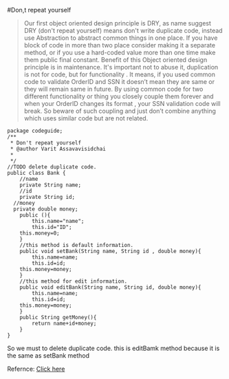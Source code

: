 #Don,t repeat yourself
>Our first object oriented design principle is DRY, as name suggest DRY (don't repeat yourself) means don't write duplicate code,
instead use Abstraction to abstract common things in one place. If you have block of code in more than two place consider making it
a separate method, or if you use a hard-coded value more than one time make them public final constant. Benefit of this Object oriented 
design principle is in maintenance. It's important  not to abuse it, duplication is not for code, but for functionality . 
It means, if you used common code to validate OrderID and SSN it doesn’t mean they are same or they will remain same in future. 
By using common code for two different functionality or thing you closely couple them forever and when your OrderID changes its format ,
your SSN validation code will break. So beware of such coupling and just don’t combine anything which uses similar code but are not related.

```
package codeguide;
/**
 * Don't repeat yourself
 * @author Varit Assavavisidchai
 *
 */
//TODO delete duplicate code.
public class Bank {
	//name
	private String name;
	//id
	private String id;
  //money
  private double money;
	public (){
		this.name="name";
		this.id="ID";
    this.money=0;
	}
	//this method is default information.
	public void setBank(String name, String id , double money){
		this.name=name;
		this.id=id;
    this.money=money;
	}
	//this method for edit information.
	public void editBank(String name, String id, double money){
		this.name=name;
		this.id=id;
    this.money=money;
	}
	public String getMoney(){
		return name+id+money;
	}
}
```
So we must to delete duplicate code. this is editBamk method because it is the same as setBank method

Refernce: [Click here](http://javarevisited.blogspot.com/2012/03/10-object-oriented-design-principles.html)
